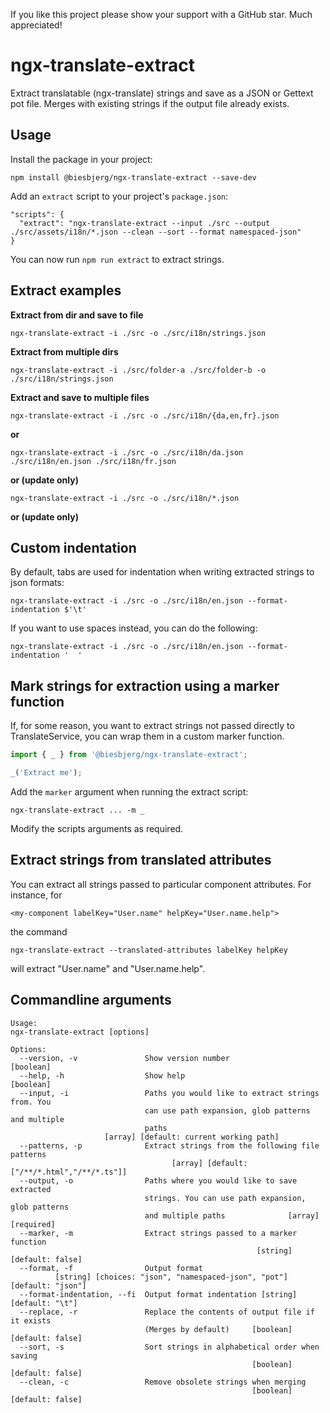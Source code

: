 If you like this project please show your support with a GitHub star. Much appreciated!

# ngx-translate-extract
Extract translatable (ngx-translate) strings and save as a JSON or Gettext pot file.
Merges with existing strings if the output file already exists.

## Usage
Install the package in your project:

`npm install @biesbjerg/ngx-translate-extract --save-dev`

Add an `extract` script to your project's `package.json`:
```
"scripts": {
  "extract": "ngx-translate-extract --input ./src --output ./src/assets/i18n/*.json --clean --sort --format namespaced-json"
}
```
You can now run `npm run extract` to extract strings.

## Extract examples

**Extract from dir and save to file**

`ngx-translate-extract -i ./src -o ./src/i18n/strings.json`

**Extract from multiple dirs**

`ngx-translate-extract -i ./src/folder-a ./src/folder-b -o ./src/i18n/strings.json`

**Extract and save to multiple files**

`ngx-translate-extract -i ./src -o ./src/i18n/{da,en,fr}.json`

**or**

`ngx-translate-extract -i ./src -o ./src/i18n/da.json ./src/i18n/en.json ./src/i18n/fr.json`

**or (update only)**

`ngx-translate-extract -i ./src -o ./src/i18n/*.json`

**or (update only)**

## Custom indentation
By default, tabs are used for indentation when writing extracted strings to json formats:

`ngx-translate-extract -i ./src -o ./src/i18n/en.json --format-indentation $'\t'`

If you want to use spaces instead, you can do the following:

`ngx-translate-extract -i ./src -o ./src/i18n/en.json --format-indentation '  '`

## Mark strings for extraction using a marker function
If, for some reason, you want to extract strings not passed directly to TranslateService, you can wrap them in a custom marker function.

```ts
import { _ } from '@biesbjerg/ngx-translate-extract';

_('Extract me');
```

Add the `marker` argument when running the extract script:

`ngx-translate-extract ... -m _`

Modify the scripts arguments as required.

## Extract strings from translated attributes

You can extract all strings passed to particular component attributes. For instance, for 

`<my-component labelKey="User.name" helpKey="User.name.help">`

the command 

`ngx-translate-extract --translated-attributes labelKey helpKey`

will extract "User.name" and "User.name.help".

## Commandline arguments
```
Usage:
ngx-translate-extract [options]

Options:
  --version, -v               Show version number                      [boolean]
  --help, -h                  Show help                                [boolean]
  --input, -i                 Paths you would like to extract strings from. You
                              can use path expansion, glob patterns and multiple
                              paths
                     [array] [default: current working path]
  --patterns, -p              Extract strings from the following file patterns
                                    [array] [default: ["/**/*.html","/**/*.ts"]]
  --output, -o                Paths where you would like to save extracted
                              strings. You can use path expansion, glob patterns
                              and multiple paths              [array] [required]
  --marker, -m                Extract strings passed to a marker function
                                                       [string] [default: false]
  --format, -f                Output format
          [string] [choices: "json", "namespaced-json", "pot"] [default: "json"]
  --format-indentation, --fi  Output format indentation [string] [default: "\t"]
  --replace, -r               Replace the contents of output file if it exists
                              (Merges by default)     [boolean] [default: false]
  --sort, -s                  Sort strings in alphabetical order when saving
                                                      [boolean] [default: false]
  --clean, -c                 Remove obsolete strings when merging
                                                      [boolean] [default: false]
